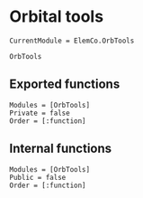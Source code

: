 # Orbital tools

```@meta
CurrentModule = ElemCo.OrbTools
```

```@docs
OrbTools
```

## Exported functions

```@autodocs
Modules = [OrbTools]
Private = false
Order = [:function]
```

## Internal functions
```@autodocs
Modules = [OrbTools]
Public = false
Order = [:function]
```
